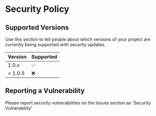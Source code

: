 # Security Policy

## Supported Versions

Use this section to tell people about which versions of your project are
currently being supported with security updates.

| Version | Supported          |
| ------- | ------------------ |
| 1.0.x   | :white_check_mark: |
| < 1.0.5 | :x:                |

## Reporting a Vulnerability

Please report security vulnerabilities on the Issues section as 'Security Vulnerability'
